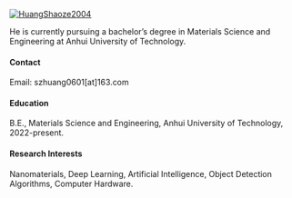 

[![HuangShaoze2004](https://img.shields.io/badge/senli1073-github-blue?logo=github)](https://github.com/HuangShaoze2004)

He is currently pursuing a bachelor’s degree in Materials Science and Engineering at Anhui University of Technology.

#### Contact

Email: szhuang0601[at]163.com

#### Education
B.E., Materials Science and Engineering, Anhui University of Technology, 2022-present.

#### Research Interests
Nanomaterials, Deep Learning, Artificial Intelligence, Object Detection Algorithms, Computer Hardware.

